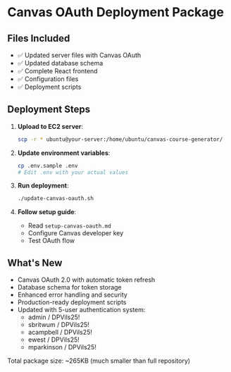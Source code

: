 # Canvas OAuth Deployment Package

## Files Included
- ✅ Updated server files with Canvas OAuth
- ✅ Updated database schema
- ✅ Complete React frontend
- ✅ Configuration files
- ✅ Deployment scripts

## Deployment Steps

1. **Upload to EC2 server**:
   ```bash
   scp -r * ubuntu@your-server:/home/ubuntu/canvas-course-generator/
   ```

2. **Update environment variables**:
   ```bash
   cp .env.sample .env
   # Edit .env with your actual values
   ```

3. **Run deployment**:
   ```bash
   ./update-canvas-oauth.sh
   ```

4. **Follow setup guide**:
   - Read `setup-canvas-oauth.md`
   - Configure Canvas developer key
   - Test OAuth flow

## What's New
- Canvas OAuth 2.0 with automatic token refresh
- Database schema for token storage
- Enhanced error handling and security
- Production-ready deployment scripts
- Updated with 5-user authentication system:
  - admin / DPVils25!
  - sbritwum / DPVils25!
  - acampbell / DPVils25!
  - ewest / DPVils25!
  - mparkinson / DPVils25!

Total package size: ~265KB (much smaller than full repository)
